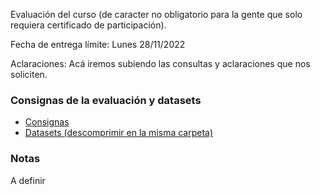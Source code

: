 Evaluación del curso (de caracter no obligatorio para la gente que solo requiera certificado de participación).

Fecha de entrega límite: Lunes 28/11/2022

Aclaraciones: Acá iremos subiendo las consultas y aclaraciones que nos soliciten.

### Consignas de la evaluación y datasets

* [Consignas](https://cursos-a2b2c.github.io/analisis_de_datos_con_r_noviembre_2022/evaluacion/evaluacion.R)  
* [Datasets (descomprimir en la misma carpeta)](https://cursos-a2b2c.github.io/analisis_de_datos_con_r_noviembre_2022/evaluacion/datasets.zip)  

### Notas

A definir
